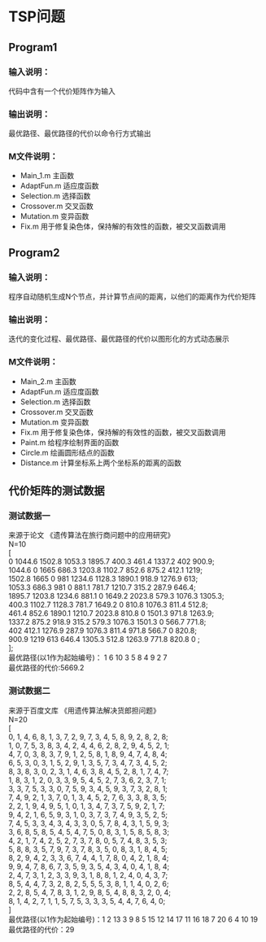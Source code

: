 # TSP问题

## Program1

### 输入说明：
代码中含有一个代价矩阵作为输入

### 输出说明：
最优路径、最优路径的代价以命令行方式输出

### M文件说明：
- Main_1.m 主函数
- AdaptFun.m 适应度函数
- Selection.m 选择函数
- Crossover.m 交叉函数
- Mutation.m 变异函数
- Fix.m 用于修复染色体，保持解的有效性的函数，被交叉函数调用



## Program2

### 输入说明：
程序自动随机生成N个节点，并计算节点间的距离，以他们的距离作为代价矩阵

### 输出说明：
迭代的变化过程、最优路径、最优路径的代价以图形化的方式动态展示

### M文件说明：
- Main_2.m 主函数
- AdaptFun.m 适应度函数
- Selection.m 选择函数
- Crossover.m 交叉函数
- Mutation.m 变异函数
- Fix.m 用于修复染色体，保持解的有效性的函数，被交叉函数调用
- Paint.m  给程序绘制界面的函数
- Circle.m 绘画圆形结点的函数
- Distance.m 计算坐标系上两个坐标系的距离的函数



## 代价矩阵的测试数据
### 测试数据一 
来源于论文  《遗传算法在旅行商问题中的应用研究》  
N=10  
[  
0 1044.6 1502.8 1053.3 1895.7 400.3 461.4 1337.2 402 900.9;  
1044.6 0 1665 686.3 1203.8 1102.7 852.6 875.2 412.1 1219;  
1502.8 1665 0 981 1234.6 1128.3 1890.1 918.9 1276.9 613;  
1053.3 686.3 981 0 881.1 781.7 1210.7 315.2 287.9 646.4;  
1895.7 1203.8 1234.6 881.1 0 1649.2 2023.8 579.3 1076.3 1305.3;  
400.3 1102.7 1128.3 781.7 1649.2 0 810.8 1076.3 811.4 512.8;  
461.4 852.6 1890.1 1210.7 2023.8 810.8 0 1501.3 971.8 1263.9;  
1337.2 875.2 918.9 315.2 579.3 1076.3 1501.3 0 566.7 771.8;  
402 412.1 1276.9 287.9 1076.3 811.4 971.8 566.7 0 820.8;  
900.9 1219 613 646.4 1305.3 512.8 1263.9 771.8 820.8 0 ;  
];  
最优路径(以1作为起始编号)： 1 6 10 3 5 8 4 9 2 7  
最优路径的代价:5669.2


### 测试数据二
来源于百度文库 《用遗传算法解决货郎担问题》  
N=20  
[  
0, 1, 4, 6, 8, 1, 3, 7, 2, 9, 7, 3, 4, 5, 8, 9, 2, 8, 2, 8;  
1, 0, 7, 5, 3, 8, 3, 4, 2, 4, 4, 6, 2, 8, 2, 9, 4, 5, 2, 1;  
4, 7, 0, 3, 8, 3, 7, 9, 1, 2, 5, 8, 1, 8, 9, 4, 7, 4, 8, 4;  
6, 5, 3, 0, 3, 1, 5, 2, 9, 1, 3, 5, 7, 3, 4, 7, 3, 4, 5, 2;  
8, 3, 8, 3, 0, 2, 3, 1, 4, 6, 3, 8, 4, 5, 2, 8, 1, 7, 4, 7;  
1, 8, 3, 1, 2, 0, 3, 3, 9, 5, 4, 5, 2, 7, 3, 6, 2, 3, 7, 1;  
3, 3, 7, 5, 3, 3, 0, 7, 5, 9, 3, 4, 5, 9, 3, 7, 3, 2, 8, 1;  
7, 4, 9, 2, 1, 3, 7, 0, 1, 3, 4, 5, 2, 7, 6, 3, 3, 8, 3, 5;  
2, 2, 1, 9, 4, 9, 5, 1, 0, 1, 3, 4, 7, 3, 7, 5, 9, 2, 1, 7;  
9, 4, 2, 1, 6, 5, 9, 3, 1, 0, 3, 7, 3, 7, 4, 9, 3, 5, 2, 5;  
7, 4, 5, 3, 3, 4, 3, 4, 3, 3, 0, 5, 7, 8, 4, 3, 1, 5, 9, 3;  
3, 6, 8, 5, 8, 5, 4, 5, 4, 7, 5, 0, 8, 3, 1, 5, 8, 5, 8, 3;  
4, 2, 1, 7, 4, 2, 5, 2, 7, 3, 7, 8, 0, 5, 7, 4, 8, 3, 5, 3;  
5, 8, 8, 3, 5, 7, 9, 7, 3, 7, 8, 3, 5, 0, 8, 3, 1, 8, 4, 5;  
8, 2, 9, 4, 2, 3, 3, 6, 7, 4, 4, 1, 7, 8, 0, 4, 2, 1, 8, 4;  
9, 9, 4, 7, 8, 6, 7, 3, 5, 9, 3, 5, 4, 3, 4, 0, 4, 1, 8, 4;  
2, 4, 7, 3, 1, 2, 3, 3, 9, 3, 1, 8, 8, 1, 2, 4, 0, 4, 3, 7;  
8, 5, 4, 4, 7, 3, 2, 8, 2, 5, 5, 5, 3, 8, 1, 1, 4, 0, 2, 6;  
2, 2, 8, 5, 4, 7, 8, 3, 1, 2, 9, 8, 5, 4, 8, 8, 3, 2, 0, 4;  
8, 1, 4, 2, 7, 1, 1, 5, 7, 5, 3, 3, 3, 5, 4, 4, 7, 6, 4, 0;  
]  
最优路径(以1作为起始编号)：1 2 13 3 9 8 5 15 12 14 17 11 16 18 7 20 6 4 10 19  
最优路径的代价：29





	
